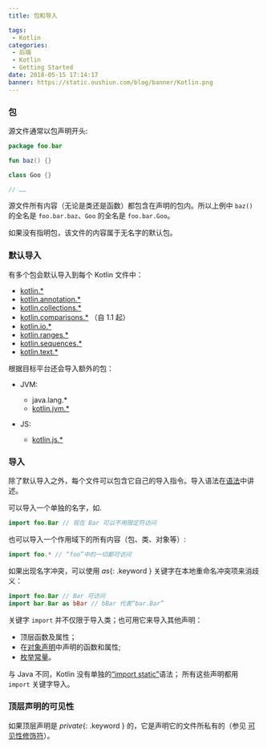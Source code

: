 ```yaml
---
title: 包和导入

tags:
 - Kotlin
categories:
 - 后端
 - Kotlin
 - Getting Started
date: 2018-05-15 17:14:17
banner: https://static.oushiun.com/blog/banner/Kotlin.png
---
```


### 包

源文件通常以包声明开头:

```kotlin
package foo.bar

fun baz() {}

class Goo {}

// ……
```

源文件所有内容（无论是类还是函数）都包含在声明的包内。所以上例中 `baz()` 的全名是 `foo.bar.baz`、`Goo` 的全名是 `foo.bar.Goo`。

如果没有指明包，该文件的内容属于无名字的默认包。

<!-- more -->

### 默认导入

有多个包会默认导入到每个 Kotlin 文件中：

*   [kotlin.\*](https://kotlinlang.org/api/latest/jvm/stdlib/kotlin/index.html)
*   [kotlin.annotation.\*](https://kotlinlang.org/api/latest/jvm/stdlib/kotlin.annotation/index.html)
*   [kotlin.collections.\*](https://kotlinlang.org/api/latest/jvm/stdlib/kotlin.collections/index.html)
*   [kotlin.comparisons.\*](https://kotlinlang.org/api/latest/jvm/stdlib/kotlin.comparisons/index.html) （自 1.1 起）
*   [kotlin.io.\*](https://kotlinlang.org/api/latest/jvm/stdlib/kotlin.io/index.html)
*   [kotlin.ranges.\*](https://kotlinlang.org/api/latest/jvm/stdlib/kotlin.ranges/index.html)
*   [kotlin.sequences.\*](https://kotlinlang.org/api/latest/jvm/stdlib/kotlin.sequences/index.html)
*   [kotlin.text.\*](https://kotlinlang.org/api/latest/jvm/stdlib/kotlin.text/index.html)

根据目标平台还会导入额外的包：

*   JVM:

    *   java.lang.\*
    *   [kotlin.jvm.\*](https://kotlinlang.org/api/latest/jvm/stdlib/kotlin.jvm/index.html)

*   JS:
    *   [kotlin.js.\*](https://kotlinlang.org/api/latest/jvm/stdlib/kotlin.js/index.html)

### 导入

除了默认导入之外，每个文件可以包含它自己的导入指令。导入语法在[语法](grammar.html#import)中讲述。

可以导入一个单独的名字，如.

```kotlin
import foo.Bar // 现在 Bar 可以不用限定符访问
```

也可以导入一个作用域下的所有内容（包、类、对象等）:

```kotlin
import foo.* // “foo”中的一切都可访问
```

如果出现名字冲突，可以使用 _as_{: .keyword } 关键字在本地重命名冲突项来消歧义：

```kotlin
import foo.Bar // Bar 可访问
import bar.Bar as bBar // bBar 代表“bar.Bar”
```

关键字 `import` 并不仅限于导入类；也可用它来导入其他声明：

*   顶层函数及属性；
*   在[对象声明](object-declarations.html#对象声明)中声明的函数和属性;
*   [枚举常量](enum-classes.html)。

与 Java 不同，Kotlin 没有单独的[“import static”](https://docs.oracle.com/javase/8/docs/technotes/guides/language/static-import.html)语法； 所有这些声明都用 `import` 关键字导入。

### 顶层声明的可见性

如果顶层声明是 _private_{: .keyword } 的，它是声明它的文件所私有的（参见 [可见性修饰符](visibility-modifiers.html)）。
